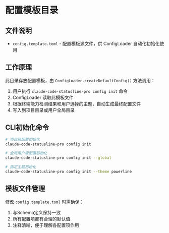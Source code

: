 # 配置模板目录

## 文件说明
- `config.template.toml` - 配置模板源文件，供 ConfigLoader 自动化初始化使用

## 工作原理
此目录存放配置模板，由 `ConfigLoader.createDefaultConfig()` 方法调用：
1. 用户执行 `claude-code-statusline-pro config init` 命令
2. ConfigLoader 读取此模板文件
3. 根据终端能力检测结果和用户选择的主题，自动生成最终配置文件
4. 写入到项目目录或用户全局目录

## CLI初始化命令
```bash
# 项目级配置初始化
claude-code-statusline-pro config init

# 全局用户级配置初始化  
claude-code-statusline-pro config init --global

# 指定主题初始化
claude-code-statusline-pro config init --theme powerline
```

## 模板文件管理
修改 `config.template.toml` 时需确保：
1. 与Schema定义保持一致
2. 所有配置项都有合理的默认值  
3. 注释清晰，便于理解各配置项作用
